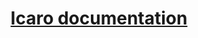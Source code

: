 <div align="center">
    <h1><a href="https://lgala.github.io/Icaro-website/">Icaro documentation</a></h1>
</div>
